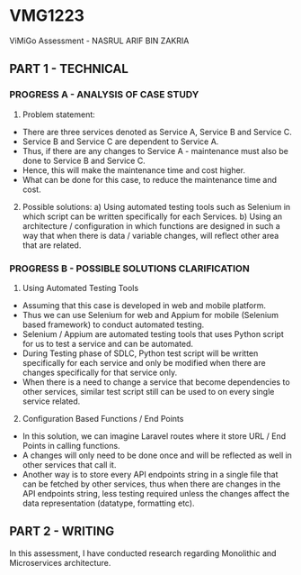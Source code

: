 # VMG1223
ViMiGo Assessment - NASRUL ARIF BIN ZAKRIA

## PART 1 - TECHNICAL

### PROGRESS A - ANALYSIS OF CASE STUDY

1. Problem statement:
- There are three services denoted as Service A, Service B and Service C.
- Service B and Service C are dependent to Service A.
- Thus, if there are any changes to Service A - maintenance must also be done to Service B and Service C.
- Hence, this will make the maintenance time and cost higher.
- What can be done for this case, to reduce the maintenance time and cost.

2. Possible solutions:
a) Using automated testing tools such as Selenium in which script can be written specifically for each Services.
b) Using an architecture / configuration in which functions are designed in such a way that when there is data / variable changes, will reflect other area that are related.

### PROGRESS B - POSSIBLE SOLUTIONS CLARIFICATION

1. Using Automated Testing Tools
- Assuming that this case is developed in web and mobile platform.
- Thus we can use Selenium for web and Appium for mobile (Selenium based framework) to conduct automated testing.
- Selenium / Appium are automated testing tools that uses Python script for us to test a service and can be automated.
- During Testing phase of SDLC, Python test script will be written specifically for each service and only be modified when there are changes specifically for that service only.
- When there is a need to change a service that become dependencies to other services, similar test script still can be used to on every single service related.

2. Configuration Based Functions / End Points
- In this solution, we can imagine Laravel routes where it store URL / End Points in calling functions.
- A changes will only need to be done once and will be reflected as well in other services that call it.
- Another way is to store every API endpoints string in a single file that can be fetched by other services, thus when there are changes in the API endpoints string, less testing required unless the changes affect the data representation (datatype, formatting etc).

## PART 2 - WRITING

In this assessment, I have conducted research regarding Monolithic and Microservices architecture.